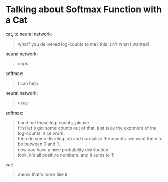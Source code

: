 # Talking about Softmax Function with a Cat

cat, to neural network: 
> what? you delivered log-counts to me? this isn't what I wanted!

neural network: 
> oops

softmax: 
> I can help

neural network: 
> okay

softmax: 
> hand me those log-counts, please.  <br>
> first let's get some counts out of that. just take the exponent of the log-counts. nice work. <br>
> then do some dividing. oh and normalize the counts. we want them to be between 0 and 1.  <br>
> now you have a nice probability distribution. <br>
> look, it's all positive numbers. and it sums to 1!  

cat: 
> meow that's more like it.